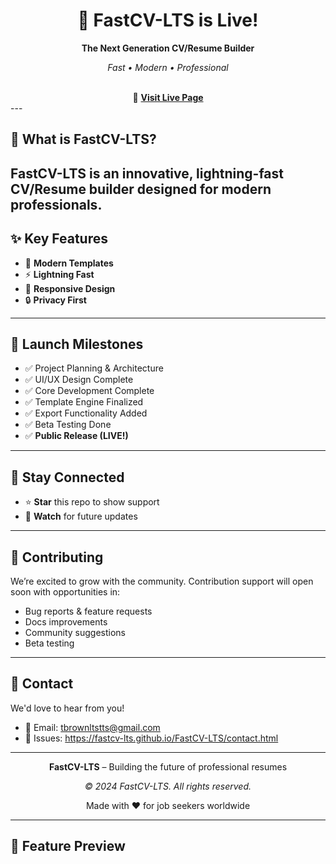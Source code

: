 <div align="center">
  <h1>🎉 FastCV-LTS is Live!</h1>
  <p><strong>The Next Generation CV/Resume Builder</strong></p>
  <p><em>Fast • Modern • Professional</em></p>
  <br>
  🔗 <a href="https://fastcv-lts.github.io/FastCV-LTS/index.html"><strong>Visit Live Page</strong></a>
</div>
---

## 🎯 What is FastCV-LTS?

FastCV-LTS is an innovative, lightning-fast CV/Resume builder designed for modern professionals. 
---

## ✨ Key Features

- 🎨 **Modern Templates** 
- ⚡ **Lightning Fast**  
- 📱 **Responsive Design** 
- 🔒 **Privacy First** 

---

## 🚀 Launch Milestones

- ✅ Project Planning & Architecture  
- ✅ UI/UX Design Complete  
- ✅ Core Development Complete  
- ✅ Template Engine Finalized  
- ✅ Export Functionality Added  
- ✅ Beta Testing Done  
- ✅ **Public Release (LIVE!)**

---

## 🔔 Stay Connected

- ⭐ **Star** this repo to show support  
- 👀 **Watch** for future updates  
---

## 🤝 Contributing

We’re excited to grow with the community. Contribution support will open soon with opportunities in:

- Bug reports & feature requests  
- Docs improvements  
- Community suggestions  
- Beta testing  

---

## 📧 Contact

We'd love to hear from you!

- 📧 Email: tbrownltstts@gmail.com
- 🐛 Issues: https://fastcv-lts.github.io/FastCV-LTS/contact.html
---

<div align="center">
  <p><strong>FastCV-LTS</strong> – Building the future of professional resumes</p>
  <p><em>© 2024 FastCV-LTS. All rights reserved.</em></p>
  <p>Made with ❤️ for job seekers worldwide</p>
</div>

---

## 🌟 Feature Preview

